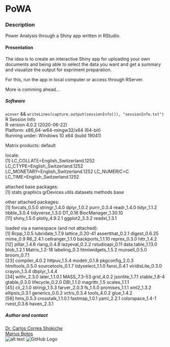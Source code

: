 # PoWA  
  
### Description  

Power Analysis through a Shiny app written in RStudio.  


#### Presentation  

The idea is to create an interactive Shiny app for uploading your own documents and being able to select the data you want and get a summary and visualize the output for expriment preparation.

For this, run the app in local computer or access through RServer.

More is comming ahead...

##### Software
`winver` && `writeLines(capture.output(sessionInfo()), "sessionInfo.txt")`
R Session Info  
R version 4.0.2 (2020-06-22)  
Platform: x86_64-w64-mingw32/x64 (64-bit)  
Running under: Windows 10 x64 (build 19041)  

Matrix products: default  

locale:  
[1] LC_COLLATE=English_Switzerland.1252  LC_CTYPE=English_Switzerland.1252    LC_MONETARY=English_Switzerland.1252 LC_NUMERIC=C                         LC_TIME=English_Switzerland.1252      

attached base packages:  
[1] stats     graphics  grDevices utils     datasets  methods   base       

other attached packages:  
 [1] forcats_0.5.0       stringr_1.4.0       dplyr_1.0.2         purrr_0.3.4         readr_1.4.0         tidyr_1.1.2         tibble_3.0.4        tidyverse_1.3.0     DT_0.16             BiocManager_1.30.10  
[11] shiny_1.5.0         plotly_4.9.2.1      ggplot2_3.3.2       readxl_1.3.1         

loaded via a namespace (and not attached):  
 [1] Rcpp_1.0.5        lubridate_1.7.9   lattice_0.20-41   assertthat_0.2.1  digest_0.6.25     mime_0.9          R6_2.4.1          cellranger_1.1.0  backports_1.1.10  reprex_0.3.0      httr_1.4.2         
[12] pillar_1.4.6      rlang_0.4.8       lazyeval_0.2.2    rstudioapi_0.11   data.table_1.13.0 blob_1.2.1        Matrix_1.2-18     labeling_0.3      htmlwidgets_1.5.2 munsell_0.5.0     broom_0.7.1        
[23] compiler_4.0.2    httpuv_1.5.4      modelr_0.1.8      pkgconfig_2.0.3   htmltools_0.5.0   sourcetools_0.1.7 tidyselect_1.1.0  fansi_0.4.1       viridisLite_0.3.0 crayon_1.3.4      dbplyr_1.4.4       
[34] withr_2.3.0       later_1.1.0.1     MASS_7.3-53       grid_4.0.2        jsonlite_1.7.1    xtable_1.8-4      gtable_0.3.0      lifecycle_0.2.0   DBI_1.1.0         magrittr_1.5      scales_1.1.1       
[45] cli_2.1.0         stringi_1.5.3     farver_2.0.3      fs_1.5.0          promises_1.1.1    xml2_1.3.2        ellipsis_0.3.1    generics_0.0.2    vctrs_0.3.4       tools_4.0.2       glue_1.4.2         
[56] hms_0.5.3         crosstalk_1.1.0.1 fastmap_1.0.1     yaml_2.2.1        colorspace_1.4-1  rvest_0.3.6       haven_2.3.1        
  
##### Author and contact  
[Dr. Carlos Correa Shokiche](https://www.linkedin.com/in/dr-carlos-correa-shokiche-72b10024)  
[Marius Botos](https://twitter.com/MariusBotos)  
![alt text](Z:\Gits/PoWA/www/LOGOnadia.png)
![GitHub Logo](Z:\Gits/PoWA/www/LOGOnadia.png)
